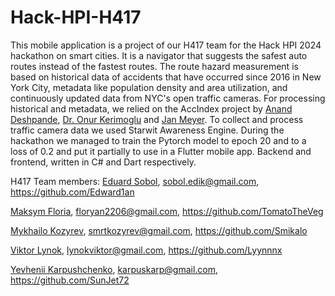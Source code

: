 # Hack-HPI-H417
This mobile application is a project of our H417 team for the Hack HPI 2024 hackathon on smart cities. It is a navigator that suggests the safest auto routes instead of the fastest routes. The route hazard measurement is based on historical data of accidents that have occurred since 2016 in New York City, metadata like population density and area utilization, and continuously updated data from NYC's open traffic cameras. 
For processing historical and metadata, we relied on the AccIndex project by [Anand Deshpande](https://www.linkedin.com/in/anandbd/), [Dr. Onur Kerimoglu](https://www.linkedin.com/in/onur-kerimoglu/) and [Jan Meyer](https://www.linkedin.com/in/jan-meyer-9a8269127/). To collect and process traffic camera data we used Starwit Awareness Engine. 
During the hackathon we managed to train the Pytorch model to epoch 20 and to a loss of 0.2 and put it partially to use in a Flutter mobile app. Backend and frontend, written in C# and Dart respectively.

H417 Team members:
[Eduard Sobol](https://www.linkedin.com/in/eduard-sobol/), sobol.edik@gmail.com, https://github.com/Edward1an

[Maksym Floria](https://www.linkedin.com/in/maksym-floria-9b1a64296?utm_source=share&utm_campaign=share_via&utm_content=profile&utm_medium=android_app), floryan2206@gmail.com, https://github.com/TomatoTheVeg

[Mykhailo Kozyrev](https://www.linkedin.com/in/misha-kozyrev-143410282?utm_source=share&utm_campaign=share_via&utm_content=profile&utm_medium=android_app), smrtkozyrev@gmail.com, https://github.com/Smikalo

[Viktor Lynok](https://www.linkedin.com/in/viktor-lynok-7352ba292?utm_source=share&utm_campaign=share_via&utm_content=profile&utm_medium=ios_app), lynokviktor@gmail.com, https://github.com/Lyynnnx

[Yevhenii Karpushchenko](https://www.linkedin.com/in/yevhenii-karpushchenko-882a84225/), karpuskarp@gmail.com, https://github.com/SunJet72
